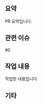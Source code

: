 ## 요약
PR 요약입니다. <!-- [BE-00] 제목 -->

## 관련 이슈
#0 <!-- 여러 개 태그 가능합니다 -->

## 작업 내용
작업한 내용입니다.

## 기타
<!-- 남기고 싶은 말이 있으면 적어주세요 -->
<!-- Assignees 과 Labels 설정 부탁드립니다 -->
<!-- PR 방향 제대로 설정되어 있는지 꼭! 확인 부탁드립니다 -->
<!-- PR 출발지는 본인 로컬 레포지토리의 feat/be-00 입니다 -->
<!-- PR 도착지는 BE 레포지토리의 main 입니다 -->